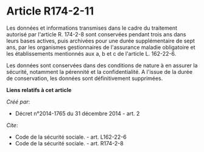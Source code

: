 # Article R174-2-11

Les données et informations transmises dans le cadre du traitement autorisé par l'article R. 174-2-8 sont conservées pendant
trois ans dans leurs bases actives, puis archivées pour une durée supplémentaire de sept ans, par les organismes
gestionnaires de l'assurance maladie obligatoire et les établissements mentionnés aux a, b et c de l'article L. 162-22-6.

Les données sont conservées dans des conditions de nature à en assurer la sécurité, notamment la pérennité et la
confidentialité. A l'issue de la durée de conservation, les données sont définitivement supprimées.

**Liens relatifs à cet article**

_Créé par_:

  - Décret n°2014-1765 du 31 décembre 2014 - art. 2

_Cite_:

  - Code de la sécurité sociale. - art. L162-22-6
  - Code de la sécurité sociale. - art. R174-2-8
